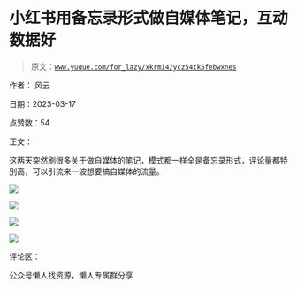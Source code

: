# 小红书用备忘录形式做自媒体笔记，互动数据好

> 原文：[`www.yuque.com/for_lazy/xkrm14/ycz54tk5febwxnes`](https://www.yuque.com/for_lazy/xkrm14/ycz54tk5febwxnes)



作者： 风云



日期：2023-03-17



点赞数：54



正文：



这两天突然刷很多关于做自媒体的笔记，模式都一样全是备忘录形式，评论量都特别高，可以引流来一波想要搞自媒体的流量。



![](img/0176346595b9096651ec5c32036355e0.png)  

![](img/fa9ae177dc638f95055226533bebbbd5.png)  

![](img/bc6afee13fd28b56ae254bbc0e14d51e.png)  

![](img/57c0b96bab68daa9dcf78991aeabf39d.png)  

评论区：



公众号懒人找资源，懒人专属群分享

</ne-p></ne-p></ne-p></ne-p>